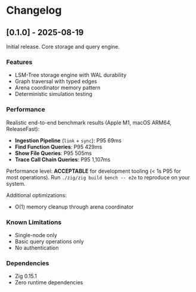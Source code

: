# Changelog

## [0.1.0] - 2025-08-19

Initial release. Core storage and query engine.

### Features

- LSM-Tree storage engine with WAL durability
- Graph traversal with typed edges
- Arena coordinator memory pattern
- Deterministic simulation testing

### Performance

Realistic end-to-end benchmark results (Apple M1, macOS ARM64, ReleaseFast):

- **Ingestion Pipeline** (`link` + `sync`): P95 69ms
- **Find Function Queries**: P95 429ms
- **Show File Queries**: P95 505ms
- **Trace Call Chain Queries**: P95 1,107ms

Performance level: **ACCEPTABLE** for development tooling (< 1s P95 for most operations).
Run `./zig/zig build bench -- e2e` to reproduce on your system.

Additional optimizations:

- O(1) memory cleanup through arena coordinator

### Known Limitations

- Single-node only
- Basic query operations only
- No authentication

### Dependencies

- Zig 0.15.1
- Zero runtime dependencies
